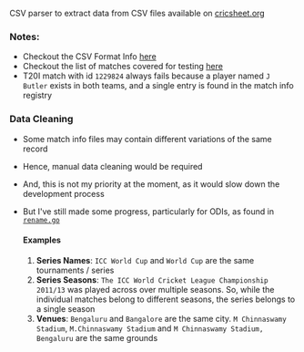 CSV parser to extract data from CSV files available on [cricsheet.org](https://cricsheet.org/)

### Notes:

- Checkout the CSV Format Info [here](https://cricsheet.org/format/csv_ashwin/)
- Checkout the list of matches covered for testing [here](./matches_covered/)
- T20I match with id `1229824` always fails because a player named `J Butler` exists in both teams, and a single entry is found in the match info registry

### Data Cleaning

- Some match info files may contain different variations of the same record
- Hence, manual data cleaning would be required
- And, this is not my priority at the moment, as it would slow down the development process
- But I've still made some progress, particularly for ODIs, as found in [`rename.go`](./rename.go)

  #### **Examples**

  1. **Series Names**: `ICC World Cup` and `World Cup` are the same tournaments / series
  2. **Series Seasons**: `The ICC World Cricket League Championship 2011/13` was played across over multiple seasons. So, while the individual matches belong to different seasons, the series belongs to a single season
  3. **Venues**: `Bengaluru` and `Bangalore` are the same city. `M Chinnaswamy Stadium`, `M.Chinnaswamy Stadium` and `M Chinnaswamy Stadium, Bengaluru` are the same grounds
